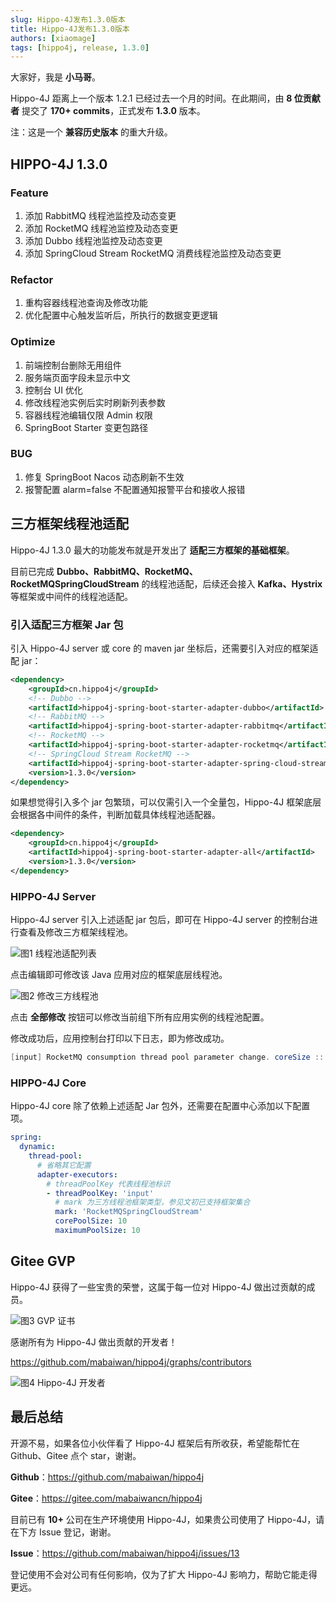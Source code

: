 ```yaml
---
slug: Hippo-4J发布1.3.0版本
title: Hippo-4J发布1.3.0版本
authors: [xiaomage]
tags: [hippo4j, release, 1.3.0]
---
```


大家好，我是 **小马哥**。

Hippo-4J 距离上一个版本 1.2.1 已经过去一个月的时间。在此期间，由 **8 位贡献者** 提交了 **170+ commits**，正式发布 **1.3.0** 版本。

注：这是一个 **兼容历史版本** 的重大升级。

## HIPPO-4J 1.3.0

### Feature

1. 添加 RabbitMQ 线程池监控及动态变更
2. 添加 RocketMQ 线程池监控及动态变更
3. 添加 Dubbo 线程池监控及动态变更
4. 添加 SpringCloud Stream RocketMQ 消费线程池监控及动态变更

### Refactor

1. 重构容器线程池查询及修改功能
2. 优化配置中心触发监听后，所执行的数据变更逻辑

### Optimize

1. 前端控制台删除无用组件
2. 服务端页面字段未显示中文
3. 控制台 UI 优化
4. 修改线程池实例后实时刷新列表参数
5. 容器线程池编辑仅限 Admin 权限
6. SpringBoot Starter 变更包路径

### BUG

1. 修复 SpringBoot Nacos 动态刷新不生效
2. 报警配置 alarm=false 不配置通知报警平台和接收人报错

## 三方框架线程池适配

Hippo-4J 1.3.0 最大的功能发布就是开发出了 **适配三方框架的基础框架**。

目前已完成 **Dubbo、RabbitMQ、RocketMQ、RocketMQSpringCloudStream** 的线程池适配，后续还会接入 **Kafka、Hystrix** 等框架或中间件的线程池适配。

### 引入适配三方框架 Jar 包

引入 Hippo-4J server 或 core 的 maven jar 坐标后，还需要引入对应的框架适配 jar：

```xml
<dependency>
    <groupId>cn.hippo4j</groupId>
    <!-- Dubbo -->
    <artifactId>hippo4j-spring-boot-starter-adapter-dubbo</artifactId>
    <!-- RabbitMQ -->
    <artifactId>hippo4j-spring-boot-starter-adapter-rabbitmq</artifactId>
    <!-- RocketMQ -->
    <artifactId>hippo4j-spring-boot-starter-adapter-rocketmq</artifactId>
    <!-- SpringCloud Stream RocketMQ -->
    <artifactId>hippo4j-spring-boot-starter-adapter-spring-cloud-stream-rocketmq</artifactId>
    <version>1.3.0</version>
</dependency>
```

如果想觉得引入多个 jar 包繁琐，可以仅需引入一个全量包，Hippo-4J 框架底层会根据各中间件的条件，判断加载具体线程池适配器。

```xml
<dependency>
    <groupId>cn.hippo4j</groupId>
    <artifactId>hippo4j-spring-boot-starter-adapter-all</artifactId>
    <version>1.3.0</version>
</dependency>
```

### HIPPO-4J Server

Hippo-4J server 引入上述适配 jar 包后，即可在 Hippo-4J server 的控制台进行查看及修改三方框架线程池。

![图1 线程池适配列表](https://images-machen.oss-cn-beijing.aliyuncs.com/image-20220531194810047.png)



点击编辑即可修改该 Java 应用对应的框架底层线程池。

![图2 修改三方线程池](https://images-machen.oss-cn-beijing.aliyuncs.com/image-20220605152549732.png)



点击 **全部修改** 按钮可以修改当前组下所有应用实例的线程池配置。

修改成功后，应用控制台打印以下日志，即为修改成功。

```java
[input] RocketMQ consumption thread pool parameter change. coreSize :: 1 => 10, maximumSize :: 1 => 10
```

### HIPPO-4J Core

Hippo-4J core 除了依赖上述适配 Jar 包外，还需要在配置中心添加以下配置项。

```yaml
spring:
  dynamic:
    thread-pool:
      # 省略其它配置
      adapter-executors:
        # threadPoolKey 代表线程池标识
        - threadPoolKey: 'input'
          # mark 为三方线程池框架类型，参见文初已支持框架集合
          mark: 'RocketMQSpringCloudStream'
          corePoolSize: 10
          maximumPoolSize: 10
```

## Gitee GVP

Hippo-4J 获得了一些宝贵的荣誉，这属于每一位对 Hippo-4J 做出过贡献的成员。

![图3 GVP 证书](https://images-machen.oss-cn-beijing.aliyuncs.com/170607238-7308c9be-1d63-46a6-852c-eef2e4cf7405.jpeg)



感谢所有为 Hippo-4J 做出贡献的开发者！

https://github.com/mabaiwan/hippo4j/graphs/contributors

![图4 Hippo-4J 开发者](https://images-machen.oss-cn-beijing.aliyuncs.com/image-20220605151136276.png)



## 最后总结

开源不易，如果各位小伙伴看了 Hippo-4J 框架后有所收获，希望能帮忙在 Github、Gitee 点个 star，谢谢。

**Github**：https://github.com/mabaiwan/hippo4j

**Gitee**：https://gitee.com/mabaiwancn/hippo4j

目前已有 **10+** 公司在生产环境使用 Hippo-4J，如果贵公司使用了 Hippo-4J，请在下方 Issue 登记，谢谢。

**Issue**：https://github.com/mabaiwan/hippo4j/issues/13

登记使用不会对公司有任何影响，仅为了扩大 Hippo-4J 影响力，帮助它能走得更远。
